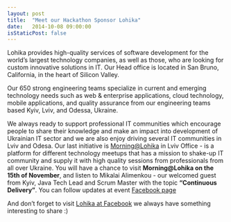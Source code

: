 ```yaml
---
layout: post
title:  "Meet our Hackathon Sponsor Lohika"
date:   2014-10-08 09:00:00
isStaticPost: false
---
```


<img class="img-responsive feature-image" src="{{ site.baseurl }}/img/posts/lohika_banner.jpg" style="display:none">

 Lohika provides high-quality services of software development for the world’s largest technology companies, as well as those, who are looking for custom innovative solutions in IT. Our Head office is located in San Bruno, California, in the heart of Silicon Valley.

Our 650 strong engineering teams specialize in current and emerging technology needs such as web & enterprise applications, cloud technology, mobile applications, and quality assurance from our engineering teams based Kyiv, Lviv, and Odessa, Ukraine.

We always ready to support professional IT communities which encourage people to share their knowledge and make an impact into development of Ukrainian IT sector and we are also enjoy driving several IT communities in Lviv and Odesa. Our last initiative is [Morning@Lohika](http://morning.lohika.com/) in Lviv Office - is a platform for different technology meetups that has a mission to shake-up IT community and supply it with high quality sessions from professionals from all over Ukraine. You will have a chance to visit **Morning@Lohika on the 15th of November**, and listen to  Mikalai Alimenkou - our welcomed guest from Kyiv, Java Tech Lead and Scrum Master with the topic **“Continuous Delivery”**. You can follow updates at event [Facebook page](https://www.facebook.com/groups/morning.lohika/)

And don’t forget to visit [Lohika at Facebook](https://www.facebook.com/pages/Lohika/253302288033498) we always have something interesting to share :)
